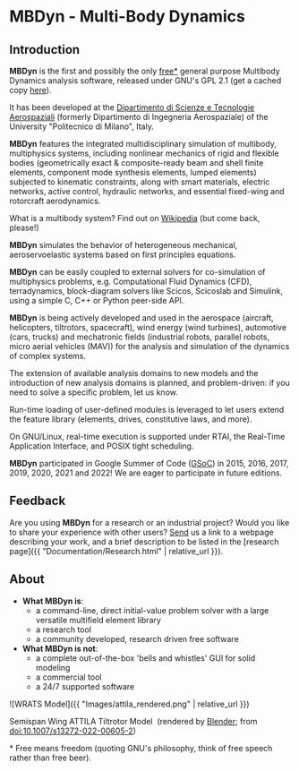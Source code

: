 ---
---

# MBDyn - Multi-Body Dynamics

## Introduction

**MBDyn** is the first and possibly the only
[free](https://www.gnu.org/philosophy/free-sw.html)[*](#Free) general purpose Multibody
Dynamics analysis software, released under GNU's GPL 2.1 (get a cached copy
[here](https://github.com/mmorandi/MBDyn-web/blob/main/userfiles/downloads/gpl2.txt)).

It has been developed at the [Dipartimento di Scienze e Tecnologie
Aerospaziali](https://www.aero.polimi.it) (formerly Dipartimento di Ingegneria Aerospaziale) of the University "Politecnico di Milano", Italy.

**MBDyn** features the integrated multidisciplinary simulation of multibody, multiphysics systems, including nonlinear mechanics of rigid and flexible bodies (geometrically exact & composite-ready beam and shell finite elements, component mode synthesis elements, lumped elements) subjected to kinematic constraints, along with smart materials, electric networks, active control, hydraulic networks, and essential fixed-wing and rotorcraft aerodynamics.

What is a multibody system? Find out on
[Wikipedia](https://en.wikipedia.org/wiki/Multibody) (but come back, please!)

**MBDyn** simulates the behavior of heterogeneous mechanical, aeroservoelastic systems based on first principles equations.

**MBDyn** can be easily coupled to external solvers for co-simulation of multiphysics problems, e.g. Computational Fluid Dynamics (CFD), terradynamics, block-diagram solvers like Scicos, Scicoslab and Simulink, using a simple C, C++ or Python peer-side API.

**MBDyn** is being actively developed and used in the aerospace (aircraft, helicopters, tiltrotors, spacecraft), wind energy (wind turbines), automotive (cars, trucks) and mechatronic fields (industrial robots, parallel robots, micro aerial vehicles (MAV)) for the analysis and simulation of the dynamics of complex systems.

The extension of available analysis domains to new models and the introduction of new analysis domains is planned, and problem-driven: if you need to solve a specific problem, let us know.

Run-time loading of user-defined modules is leveraged to let users extend the feature library (elements, drives, constitutive laws, and more).

On GNU/Linux, real-time execution is supported under RTAI, the Real-Time Application Interface, and POSIX tight scheduling.

**MBDyn** participated in Google Summer of Code 
([GSoC](https://summerofcode.withgoogle.com/)) in 2015, 2016, 2017, 2019, 2020, 2021
and 2022! We are eager to participate in future editions.

## Feedback 
Are you using **MBDyn** for a research or an industrial project? 
Would you like to share your experience with other users? 
[Send](mailto:mbdyn@polimi.it) us a link to a webpage describing your work, 
and a brief description to be listed in the 
[research page]({{ "Documentation/Research.html" | relative_url }}). 

## About 

- **What MBDyn is**:
  - a command-line, direct initial-value problem solver with a large versatile multifield element library
  - a research tool
  - a community developed, research driven free software
- **What MBDyn is not**:
  - a complete out-of-the-box 'bells and whistles' GUI for solid modeling
  - a commercial tool
  - a 24/7 supported software

 
![WRATS Model]({{ "Images/attila_rendered.png" | relative_url }})

Semispan Wing ATTILA Tiltrotor Model&nbsp;
(rendered by [Blender](https://www.blender.org/); from [doi:10.1007/s13272-022-00605-2](https://doi.org/10.1007/s13272-022-00605-2))

<a name="Free"></a>*
Free means freedom (quoting GNU's philosophy, 
think of free speech rather than free beer).

